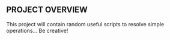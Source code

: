PROJECT OVERVIEW
-----------------

This project will contain random useful scripts to resolve simple operations... 
Be creative! 